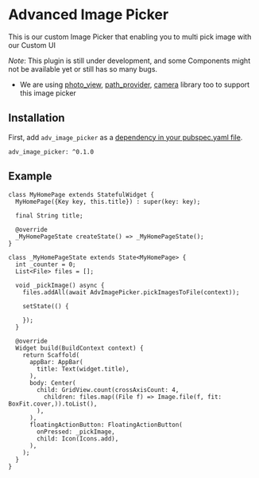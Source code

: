 # Advanced Image Picker

This is our custom Image Picker that enabling you to multi pick image with our Custom UI

*Note*: This plugin is still under development, and some Components might not be available yet or still has so many bugs.
- We are using [photo_view](https://pub.dartlang.org/packages/photo_view), [path_provider](https://pub.dartlang.org/packages/path_provider), [camera](https://pub.dartlang.org/packages/camera) library too to support this image picker

## Installation

First, add `adv_image_picker` as a [dependency in your pubspec.yaml file](https://flutter.io/platform-plugins/).

```
adv_image_picker: ^0.1.0
```

## Example
```
class MyHomePage extends StatefulWidget {
  MyHomePage({Key key, this.title}) : super(key: key);

  final String title;

  @override
  _MyHomePageState createState() => _MyHomePageState();
}

class _MyHomePageState extends State<MyHomePage> {
  int _counter = 0;
  List<File> files = [];

  void _pickImage() async {
    files.addAll(await AdvImagePicker.pickImagesToFile(context));

    setState(() {

    });
  }

  @override
  Widget build(BuildContext context) {
    return Scaffold(
      appBar: AppBar(
        title: Text(widget.title),
      ),
      body: Center(
        child: GridView.count(crossAxisCount: 4,
          children: files.map((File f) => Image.file(f, fit: BoxFit.cover,)).toList(),
        ),
      ),
      floatingActionButton: FloatingActionButton(
        onPressed: _pickImage,
        child: Icon(Icons.add),
      ),
    );
  }
}
```
